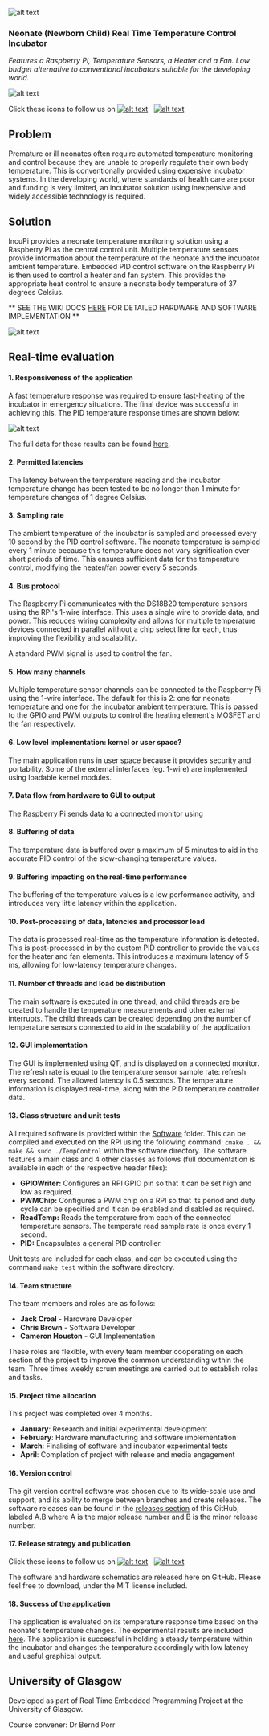 ![alt text](https://raw.githubusercontent.com/croaljack0/IncubatePi/master/Media/Marketing%20Images/incupi_logo_2_lowres.png)

### Neonate (Newborn Child) Real Time Temperature Control Incubator
*Features a Raspberry Pi, Temperature Sensors, a Heater and a Fan.*
*Low budget alternative to conventional incubators suitable for the developing world.*

![alt text](https://raw.githubusercontent.com/croaljack0/IncubatePi/master/Media/Marketing%20Images/device_image_labelled.png)

[facebook_icon]: https://raw.githubusercontent.com/croaljack0/IncubatePi/master/Media/Marketing%20Images/facebook_icon.png
[facebook_url]: https://www.facebook.com/IncuPi/
[instagram_icon]: https://raw.githubusercontent.com/croaljack0/IncubatePi/master/Media/Marketing%20Images/instagram_icon.png
[instagram_url]: https://www.instagram.com/incupi_project
Click these icons to follow us on  [![alt text][facebook_icon]][facebook_url] &nbsp; [![alt text][instagram_icon]][instagram_url]

## Problem

Premature or ill neonates often require automated temperature monitoring and control because they are unable to properly regulate their own body temperature. This is conventionally provided using expensive incubator systems. In the developing world, where standards of health care are poor and funding is very limited, an incubator solution using inexpensive and widely accessible technology is required.

## Solution

IncuPi provides a neonate temperature monitoring solution using a Raspberry Pi as the central control unit. Multiple temperature sensors provide information about the temperature of the neonate and the incubator ambient temperature. Embedded PID control software on the Raspberry Pi is then used to control a heater and fan system. This provides the appropriate heat control to ensure a neonate body temperature of 37 degrees Celsius.

** SEE THE WIKI DOCS [HERE](https://github.com/croaljack0/IncubatePi/wiki) FOR DETAILED HARDWARE AND SOFTWARE IMPLEMENTATION **

![alt text](https://raw.githubusercontent.com/croaljack0/IncubatePi/master/Media/Marketing%20Images/incupi_block_diagram.png)

## Real-time evaluation

#### 1. Responsiveness of the application
A fast temperature response was required to ensure fast-heating of the incubator in emergency situations. The final device was successful in achieving this. The PID temperature response times are shown below:

![alt text](https://raw.githubusercontent.com/croaljack0/IncubatePi/master/Media/Marketing%20Images/temperature_response.jpg)

The full data for these results can be found [here](./Experimental%20Data).

#### 2. Permitted latencies
The latency between the temperature reading and the incubator temperature change has been tested to be no longer than 1 minute for temperature changes of 1 degree Celsius.

#### 3. Sampling rate
The ambient temperature of the incubator is sampled and processed every 10 second by the PID control software. The neonate temperature is sampled every 1 minute because this temperature does not vary signification over short periods of time. This ensures sufficient data for the temperature control, modifying the heater/fan power every 5 seconds.

#### 4. Bus protocol
The Raspberry Pi communicates with the DS18B20 temperature sensors using the RPI's 1-wire interface. This uses a single wire to provide data, and power. This reduces wiring complexity and allows for multiple temperature devices connected in parallel without a chip select line for each, thus improving the flexibility and scalability.

A standard PWM signal is used to control the fan.

#### 5. How many channels
Multiple temperature sensor channels can be connected to the Raspberry Pi using the 1-wire interface. The default for this is 2: one for neonate temperature and one for the incubator ambient temperature. This is passed to the GPIO and PWM outputs to control the heating element's MOSFET and the fan respectively.

#### 6. Low level implementation: kernel or user space?
The main application runs in user space because it provides security and portability. Some of the external interfaces (eg. 1-wire) are implemented using loadable kernel modules.

#### 7. Data flow from hardware to GUI to output
The Raspberry Pi sends data to a connected monitor using 

#### 8. Buffering of data
The temperature data is buffered over a maximum of 5 minutes to aid in the accurate PID control of the slow-changing temperature values.

#### 9. Buffering impacting on the real-time performance
The buffering of the temperature values is a low performance activity, and introduces very little latency within the application.

#### 10. Post-processing of data, latencies and processor load
The data is processed real-time as the temperature information is detected. This is post-processed in by the custom PID controller to provide the values for the heater and fan elements. This introduces a maximum latency of 5 ms, allowing for low-latency temperature changes.

#### 11. Number of threads and load be distribution
The main software is executed in one thread, and child threads are be created to handle the temperature measurements and other external interrupts. The child threads can be created depending on the number of temperature sensors connected to aid in the scalability of the application.

#### 12. GUI implementation
The GUI is implemented using QT, and is displayed on a connected monitor. The refresh rate is equal to the temperature sensor sample rate: refresh every second. The allowed latency is 0.5 seconds. The temperature information is displayed real-time, along with the PID temperature controller data.

#### 13. Class structure and unit tests
All required software is provided within the [Software](./Software) folder. This can be compiled and executed on the RPI using the following command: `cmake . && make && sudo ./TempControl` within the software directory.
The software features a main class and 4 other classes as follows (full documentation is available in each of the respective header files):

* **GPIOWriter:** Configures an RPI GPIO pin so that it can be set high and low as required.
* **PWMChip:** Configures a PWM chip on a RPI so that its period and duty cycle can be specified and it can be enabled and disabled as required.
* **ReadTemp:** Reads the temperature from each of the connected temperature sensors. The temperate read sample rate is once every 1 second.
* **PID:** Encapsulates a general PID controller.

Unit tests are included for each class, and can be executed using the command `make test` within the software directory.

#### 14. Team structure
The team members and roles are as follows:

* **Jack Croal** - Hardware Developer
* **Chris Brown** - Software Developer
* **Cameron Houston** - GUI Implementation

These roles are flexible, with every team member cooperating on each section of the project to improve the common understanding within the team. Three times weekly scrum meetings are carried out to establish roles and tasks.

#### 15. Project time allocation
This project was completed over 4 months.

* **January**: Research and initial experimental development
* **February**: Hardware manufacturing and software implementation
* **March**: Finalising of software and incubator experimental tests
* **April**: Completion of project with release and media engagement

#### 16. Version control
The git version control software was chosen due to its wide-scale use and support, and its ability to merge between branches and create releases. The software releases can be found in the [releases section](https://github.com/croaljack0/IncubatePi/releases) of this GitHub, labeled A.B where A is the major release number and B is the minor release number.

#### 17. Release strategy and publication
[facebook_icon]: https://raw.githubusercontent.com/croaljack0/IncubatePi/master/Media/Marketing%20Images/facebook_icon.png
[facebook_url]: https://www.facebook.com/IncuPi/
[instagram_icon]: https://raw.githubusercontent.com/croaljack0/IncubatePi/master/Media/Marketing%20Images/instagram_icon.png
[instagram_url]: https://www.instagram.com/incupi_project
Click these icons to follow us on  [![alt text][facebook_icon]][facebook_url] &nbsp; [![alt text][instagram_icon]][instagram_url]

The software and hardware schematics are released here on GitHub. Please feel free to download, under the MIT license included.

#### 18. Success of the application
The application is evaluated on its temperature response time based on the neonate's temperature changes. The experimental results are included [here](./Experimental%20Data). The application is successful in holding a steady temperature within the incubator and changes the temperature accordingly with low latency and useful graphical output.

## University of Glasgow
Developed as part of Real Time Embedded Programming Project at the University of Glasgow.

Course convener:    Dr Bernd Porr